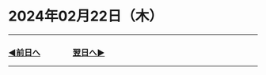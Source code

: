 # 2024年02月22日（木）

---

### [◀️前日へ](https://github.com/yuasys/chatty-journal/blob/main/2024/02/2024-02-21.md)&emsp;&emsp;&emsp;&emsp;[翌日へ▶️](https://github.com/yuasys/chatty-journal/blob/main/2024/02/2024-02-23.md)

---

